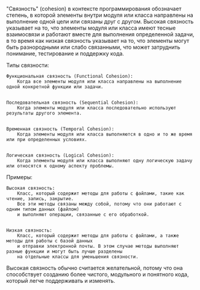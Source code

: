 

"Связность" (cohesion) в контексте программирования обозначает степень, 
в которой элементы внутри модуля или класса направлены на выполнение одной цели или связаны друг с другом.
Высокая связность указывает на то, что элементы модуля или класса имеют тесные взаимосвязи и работают вместе
для выполнения определенной задачи, в то время как низкая связность указывает на то,
что элементы могут быть разнородными или слабо связанными, что может затруднить понимание, тестирование и поддержку кода.


Типы связности:

    Функциональная связность (Functional Cohesion):
        Когда все элементы модуля или класса направлены на выполнение одной конкретной функции или задачи.


    Последовательная связность (Sequential Cohesion):
        Когда элементы модуля или класса последовательно используют результаты другого элемента.


    Временная связность (Temporal Cohesion):
        Когда элементы модуля или класса выполняются в одно и то же время или при определенных условиях.


    Логическая связность (Logical Cohesion):
        Когда элементы модуля или класса выполняют одну логическую задачу или относятся к одному аспекту проблемы.


Примеры:

    Высокая связность:
        Класс, который содержит методы для работы с файлами, такие как чтение, запись, закрытие.
        Все эти методы связаны между собой, потому что они работают с одним типом данных (файлом) 
        и выполняют операции, связанные с его обработкой.


    Низкая связность:
        Класс, который содержит методы для работы с файлами, а также методы для работы с базой данных 
        и отправки электронной почты. В этом случае методы выполняют разные функции и могут быть лучше разделены
        на отдельные классы для уменьшения связности.


Высокая связность обычно считается желательной, потому что она способствует созданию более чистого, 
модульного и понятного кода, который легче поддерживать и изменять.
